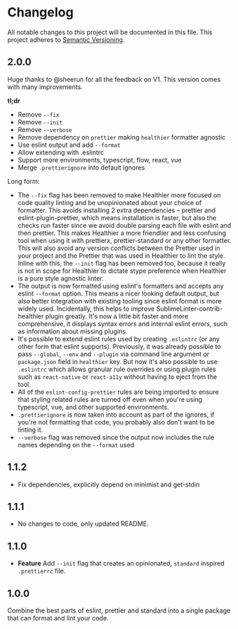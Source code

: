 # Changelog

All notable changes to this project will be documented in this file.
This project adheres to [Semantic Versioning](http://semver.org/).

## 2.0.0

Huge thanks to @sheerun for all the feedback on V1. This version comes with many improvements.

**tl;dr**

- Remove `--fix`
- Remove `--init`
- Remove `--verbose`
- Remove dependency on `prettier` making `healthier` formatter agnostic
- Use eslint output and add `--format`
- Allow extending with .eslintrc
- Support more environments, typescript, flow, react, vue
- Merge `.prettierignore` into default ignores

Long form:

- The `--fix` flag has been removed to make Healthier more focused on code quality linting and be unopinionated about your choice of formatter. This avoids installing 2 extra dependencies – prettier and eslint-plugin-prettier, which means installation is faster, but also the checks run faster since we avoid double parsing each file with eslint and then prettier. This makes Healthier a more friendlier and less confusing tool when using it with prettierx, prettier-standard or any other formatter. This will also avoid any version conflicts between the Prettier used in your project and the Prettier that was used in Healthier to lint the style. Inline with this, the `--init` flag has been removed too, because it really is not in scope for Healthier to dictate stype preference when Healthier is a pure style agnostic linter.
- The output is now formatted using eslint's formatters and accepts any eslint `--format` option. This means a nicer looking default output, but also better integration with existing tooling since eslint format is more widely used. Incidentally, this helps to improve SublimeLinter-contrib-healthier plugin greatly. It's now a little bit faster and more comprehensive, it displays syntax errors and internal eslint errors, such as information about missing plugins.
- It's possible to extend eslint rules used by creating `.eslintrc` (or any other form that eslint supports). Previously, it was already possible to pass `--global`, `--env` and `--plugin` via command line argument or `package.json` field in `healthier` key. But now it's also possible to use `.eslintrc` which allows granular rule overrides or using plugin rules such as `react-native` or `react-a11y` without having to eject from the tool.
- All of the `eslint-config-prettier` rules are being imported to ensure that styling related rules are turned off even when you're using typescript, vue, and other supported environments.
- `.prettierignore` is now taken into account as part of the ignores, if you're not formatting that code, you probably also don't want to be linting it.
- `--verbose` flag was removed since the output now includes the rule names depending on the `--format` used

## 1.1.2

- Fix dependencies, explicitly depend on minimist and get-stdin

## 1.1.1

- No changes to code, only updated README.

## 1.1.0

- **Feature** Add `--init` flag that creates an opinionated, `standard` inspired `.prettierrc` file.

## 1.0.0

Combine the best parts of eslint, prettier and standard into a single package that can format and lint your code.
